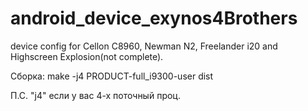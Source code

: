 android_device_exynos4Brothers
==============================

device config for Cellon C8960, Newman N2, Freelander i20 and Highscreen Explosion(not complete).

Сборка: make -j4 PRODUCT-full_i9300-user dist

П.С. "j4" если у вас 4-х поточный проц.

